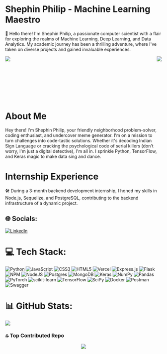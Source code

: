 # Shephin Philip - Machine Learning Maestro

👋 Hello there! I'm Shephin Philip, a passionate computer scientist with a flair for exploring the realms of Machine Learning, Deep Learning, and Data Analytics. My academic journey has been a thrilling adventure, where I've taken on diverse projects and gained invaluable experiences.

<div>
  <img align="right" src="https://github-readme-stats.vercel.app/api/top-langs/?username=shephinphilip&theme=dark&hide_border=false&include_all_commits=true&count_private=true&layout=compact">

  <img align="left" src="https://github-readme-stats.vercel.app/api?username=shephinphilip&theme=dark&hide_border=false&include_all_commits=true&count_private=true">
</div>

</br>
</br>
</br>
</br>
</br>
</br>
</br>
</br>

<div>
  <p>
    
# About Me

Hey there! I'm Shephin Philip, your friendly neighborhood problem-solver, coding enthusiast, and undercover meme generator. I'm on a mission to turn challenges into code-tastic solutions. Whether it's decoding Indian Sign Language or cracking the psychological code of serial killers (don't worry, I'm just a digital detective), I'm all in. I sprinkle Python, TensorFlow, and Keras magic to make data sing and dance.

 </p>

</div>

# Internship Experience

🛠️ During a 3-month backend development internship, I honed my skills in Node.js, Sequelize, and PostgreSQL, contributing to the backend infrastructure of a dynamic project.

## 🌐 Socials:
[![LinkedIn](https://img.shields.io/badge/LinkedIn-%230077B5.svg?logo=linkedin&logoColor=white)]([https://www.linkedin.com/in/shephin-philip-54b371205]) 

# 💻 Tech Stack:
![Python](https://img.shields.io/badge/python-3670A0?style=for-the-badge&logo=python&logoColor=ffdd54) ![JavaScript](https://img.shields.io/badge/javascript-%23323330.svg?style=for-the-badge&logo=javascript&logoColor=%23F7DF1E) ![CSS3](https://img.shields.io/badge/css3-%231572B6.svg?style=for-the-badge&logo=css3&logoColor=white) ![HTML5](https://img.shields.io/badge/html5-%23E34F26.svg?style=for-the-badge&logo=html5&logoColor=white) ![Vercel](https://img.shields.io/badge/vercel-%23000000.svg?style=for-the-badge&logo=vercel&logoColor=white) ![Express.js](https://img.shields.io/badge/express.js-%23404d59.svg?style=for-the-badge&logo=express&logoColor=%2361DAFB) ![Flask](https://img.shields.io/badge/flask-%23000.svg?style=for-the-badge&logo=flask&logoColor=white) ![NPM](https://img.shields.io/badge/NPM-%23000000.svg?style=for-the-badge&logo=npm&logoColor=white) ![NodeJS](https://img.shields.io/badge/node.js-6DA55F?style=for-the-badge&logo=node.js&logoColor=white) ![Postgres](https://img.shields.io/badge/postgres-%23316192.svg?style=for-the-badge&logo=postgresql&logoColor=white) ![MongoDB](https://img.shields.io/badge/MongoDB-%234ea94b.svg?style=for-the-badge&logo=mongodb&logoColor=white) ![Keras](https://img.shields.io/badge/Keras-%23D00000.svg?style=for-the-badge&logo=Keras&logoColor=white) ![NumPy](https://img.shields.io/badge/numpy-%23013243.svg?style=for-the-badge&logo=numpy&logoColor=white) ![Pandas](https://img.shields.io/badge/pandas-%23150458.svg?style=for-the-badge&logo=pandas&logoColor=white) ![PyTorch](https://img.shields.io/badge/PyTorch-%23EE4C2C.svg?style=for-the-badge&logo=PyTorch&logoColor=white) ![scikit-learn](https://img.shields.io/badge/scikit--learn-%23F7931E.svg?style=for-the-badge&logo=scikit-learn&logoColor=white) ![TensorFlow](https://img.shields.io/badge/TensorFlow-%23FF6F00.svg?style=for-the-badge&logo=TensorFlow&logoColor=white) ![SciPy](https://img.shields.io/badge/SciPy-%230C55A5.svg?style=for-the-badge&logo=scipy&logoColor=%white) ![Docker](https://img.shields.io/badge/docker-%230db7ed.svg?style=for-the-badge&logo=docker&logoColor=white) ![Postman](https://img.shields.io/badge/Postman-FF6C37?style=for-the-badge&logo=postman&logoColor=white) ![Swagger](https://img.shields.io/badge/-Swagger-%23Clojure?style=for-the-badge&logo=swagger&logoColor=white)
# 📊 GitHub Stats:
![](https://github-readme-streak-stats.herokuapp.com/?user=shephinphilip&theme=dark&hide_border=false)<br/>


### 🔝 Top Contributed Repo

<p align="center" >
  <img src="https://github-contributor-stats.vercel.app/api?username=shephinphilip&limit=5&theme=dark&combine_all_yearly_contributions=true">
</p>
